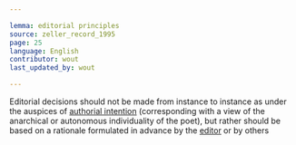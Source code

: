 ```yaml
---

lemma: editorial principles
source: zeller_record_1995
page: 25
language: English
contributor: wout
last_updated_by: wout

---
```


Editorial decisions should not be made from instance to instance as under the auspices of [authorial intention](intentionality.html) (corresponding with a view of the anarchical or autonomous individuality of the poet), but rather should be based on a rationale formulated in advance by the [editor](editorScholarly.html) or by others
